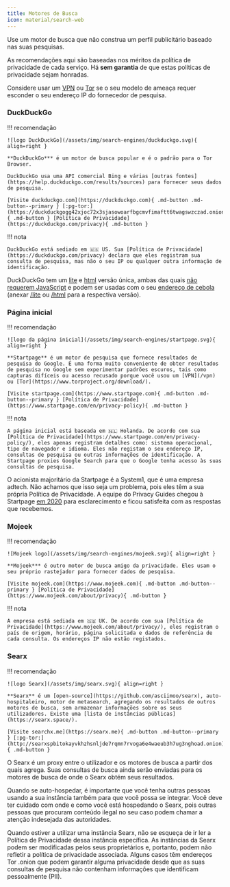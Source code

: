 ```yaml
---
title: Motores de Busca
icon: material/search-web
---
```


Use um motor de busca que não construa um perfil publicitário baseado nas suas pesquisas.

As recomendações aqui são baseadas nos méritos da política de privacidade de cada serviço. Há **sem garantia** de que estas políticas de privacidade sejam honradas.

Considere usar um [VPN](/vpn) ou [Tor](https://www.torproject.org/) se o seu modelo de ameaça requer esconder o seu endereço IP do fornecedor de pesquisa.

### DuckDuckGo

!!! recomendação

    ![logo DuckDuckGo](/assets/img/search-engines/duckduckgo.svg){ align=right }
    
    **DuckDuckGo*** é um motor de busca popular e é o padrão para o Tor Browser.
    
    DuckDuckGo usa uma API comercial Bing e várias [outras fontes](https://help.duckduckgo.com/results/sources) para fornecer seus dados de pesquisa.
    
    [Visite duckduckgo.com](https://duckduckgo.com){ .md-button .md-button--primary } [:pg-tor:](https://duckduckgogg42xjoc72x3sjasowoarfbgcmvfimaftt6twagswzczad.onion){ .md-button } [Política de Privacidade](https://duckduckgo.com/privacy){ .md-button }

!!! nota

    DuckDuckGo está sediado em 🇺🇸 US. Sua [Política de Privacidade](https://duckduckgo.com/privacy) declara que eles registram sua consulta de pesquisa, mas não o seu IP ou qualquer outra informação de identificação.

DuckDuckGo tem um [lite](https://duckduckgo.com/lite) e [html](https://duckduckgo.com/html) versão única, ambas das quais [não requerem JavaScript](https://help.duckduckgo.com/features/non-javascript) e podem ser usadas com o seu [endereço de cebola](https://duckduckgogg42xjoc72x3sjasowoarfbgcmvfimaftt6twagswzczad.onion) (anexar [/lite](https://duckduckgogg42xjoc72x3sjasowoarfbgcmvfimaftt6twagswzczad.onion/lite) ou [/html](https://duckduckgogg42xjoc72x3sjasowoarfbgcmvfimaftt6twagswzczad.onion/html) para a respectiva versão).

### Página inicial

!!! recomendação

    ![logo da página inicial](/assets/img/search-engines/startpage.svg){ align=right }
    
    **Startpage** é um motor de pesquisa que fornece resultados de pesquisa do Google. É uma forma muito conveniente de obter resultados de pesquisa no Google sem experimentar padrões escuros, tais como capturas difíceis ou acesso recusado porque você usou um [VPN](/vpn) ou [Tor](https://www.torproject.org/download/).
    
    [Visite startpage.com](https://www.startpage.com){ .md-button .md-button--primary } [Política de Privacidade](https://www.startpage.com/en/privacy-policy){ .md-button }

!!! nota

    A página inicial está baseada em 🇳🇱 Holanda. De acordo com sua [Política de Privacidade](https://www.startpage.com/en/privacy-policy/), eles apenas registram detalhes como: sistema operacional, tipo de navegador e idioma. Eles não registam o seu endereço IP, consultas de pesquisa ou outras informações de identificação. A Startpage proxies Google Search para que o Google tenha acesso às suas consultas de pesquisa.

O acionista majoritário da Startpage é a System1, que é uma empresa adtech. Não achamos que isso seja um problema, pois eles têm a sua própria Política de Privacidade. A equipe do Privacy Guides chegou à Startpage [em 2020](https://web.archive.org/web/20210118031008/https://blog.privacytools.io/relisting-startpage/) para esclarecimento e ficou satisfeita com as respostas que recebemos.

### Mojeek

!!! recomendação

    ![Mojeek logo](/assets/img/search-engines/mojeek.svg){ align=right }
    
    **Mojeek*** é outro motor de busca amigo da privacidade. Eles usam o seu próprio rastejador para fornecer dados de pesquisa.
    
    [Visite mojeek.com](https://www.mojeek.com){ .md-button .md-button--primary } [Política de Privacidade](https://www.mojeek.com/about/privacy){ .md-button }

!!! nota

    A empresa está sediada em 🇬🇧 UK. De acordo com sua [Política de Privacidade](https://www.mojeek.com/about/privacy/), eles registram o país de origem, horário, página solicitada e dados de referência de cada consulta. Os endereços IP não estão registados.

### Searx

!!! recomendação

    ![logo Searx](/assets/img/searx.svg){ align=right }
    
    **Searx** é um [open-source](https://github.com/asciimoo/searx), auto-hospitaleiro, motor de metasearch, agregando os resultados de outros motores de busca, sem armazenar informações sobre os seus utilizadores. Existe uma [lista de instâncias públicas](https://searx.space/).
    
    [Visite searchx.me](https://searx.me){ .md-button .md-button--primary } [:pg-tor:](http://searxspbitokayvkhzhsnljde7rqmn7rvoga6e4waeub3h7ug3nghoad.onion){ .md-button }

O Searx é um proxy entre o utilizador e os motores de busca a partir dos quais agrega. Suas consultas de busca ainda serão enviadas para os motores de busca de onde o Searx obtém seus resultados.

Quando se auto-hospedar, é importante que você tenha outras pessoas usando a sua instância também para que você possa se integrar. Você deve ter cuidado com onde e como você está hospedando o Searx, pois outras pessoas que procuram conteúdo ilegal no seu caso podem chamar a atenção indesejada das autoridades.

Quando estiver a utilizar uma instância Searx, não se esqueça de ir ler a Política de Privacidade dessa instância específica. As instâncias da Searx podem ser modificadas pelos seus proprietários e, portanto, podem não refletir a política de privacidade associada. Alguns casos têm endereços Tor .onion que podem garantir alguma privacidade desde que as suas consultas de pesquisa não contenham informações que identificam pessoalmente (PII).
